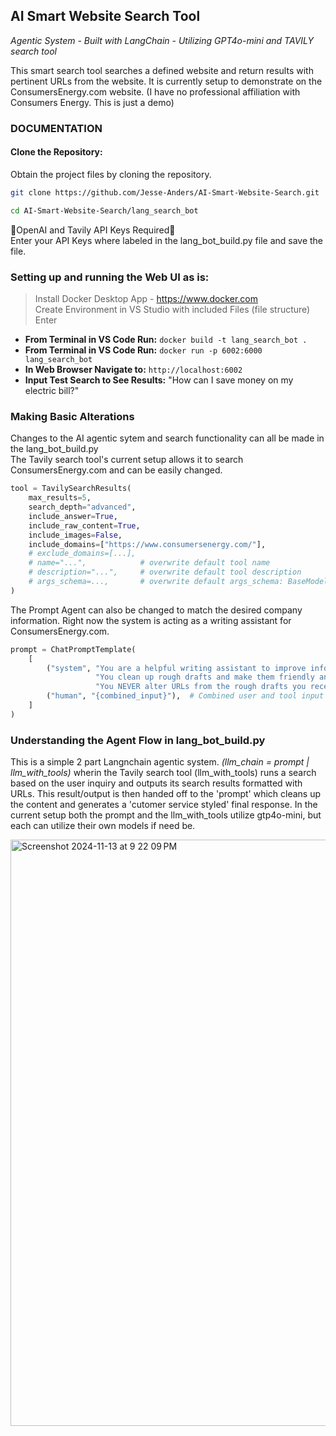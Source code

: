 ## AI Smart Website Search Tool
_Agentic System - Built with LangChain - Utilizing GPT4o-mini and TAVILY search tool_

This smart search tool searches a defined website and return results with pertinent URLs from the website. It is currently setup to demonstrate on the ConsumersEnergy.com website. (I have no professional affiliation with Consumers Energy. This is just a demo)

### DOCUMENTATION
#### Clone the Repository:
Obtain the project files by cloning the repository.<br>

```bash
git clone https://github.com/Jesse-Anders/AI-Smart-Website-Search.git

cd AI-Smart-Website-Search/lang_search_bot
```

🚨OpenAI and Tavily API Keys Required🚨<br>
Enter your API Keys where labeled in the lang_bot_build.py file and save the file.

### Setting up and running the Web UI as is:
> Install Docker Desktop App - https://www.docker.com <br>
> Create Environment in VS Studio with included Files (file structure)
> Enter 

- __From Terminal in VS Code Run:__
```docker build -t lang_search_bot .```  
- __From Terminal in VS Code Run:__
```docker run -p 6002:6000 lang_search_bot```
- __In Web Browser Navigate to:__
```http://localhost:6002```
- __Input Test Search to See Results:__
"How can I save money on my electric bill?"

### Making Basic Alterations
Changes to the AI agentic sytem and search functionality can all be made in the lang_bot_build.py<br>
The Tavily search tool's current setup allows it to search ConsumersEnergy.com and can be easily changed.
```python
tool = TavilySearchResults(
    max_results=5,
    search_depth="advanced",
    include_answer=True,
    include_raw_content=True,
    include_images=False,
    include_domains=["https://www.consumersenergy.com/"],
    # exclude_domains=[...],
    # name="...",            # overwrite default tool name
    # description="...",     # overwrite default tool description
    # args_schema=...,       # overwrite default args_schema: BaseModel
)
```

The Prompt Agent can also be changed to match the desired company information. Right now the system is acting as a writing assistant for ConsumersEnergy.com.
```python
prompt = ChatPromptTemplate(
    [
        ("system", "You are a helpful writing assistant to improve information for customers of ConsumersEnergy.com. "
                   "You clean up rough drafts and make them friendly and professional for customers to read. "
                   "You NEVER alter URLs from the rough drafts you receive."),
        ("human", "{combined_input}"),  # Combined user and tool input
    ]
)
```

### Understanding the Agent Flow in lang_bot_build.py
This is a simple 2 part Langnchain agentic system. _(llm_chain = prompt | llm_with_tools)_ wherin the Tavily search tool (llm_with_tools) runs a search based on the user inquiry and outputs its search results formatted with URLs. This result/output is then handed off to the 'prompt' which cleans up the content and generates a 'cutomer service styled' final response. In the current setup both the prompt and the llm_with_tools utilize gtp4o-mini, but each can utilize their own models if need be.

<img width="938" alt="Screenshot 2024-11-13 at 9 22 09 PM" src="https://github.com/user-attachments/assets/07e15100-6047-412b-90ae-c262692a0d1c">

